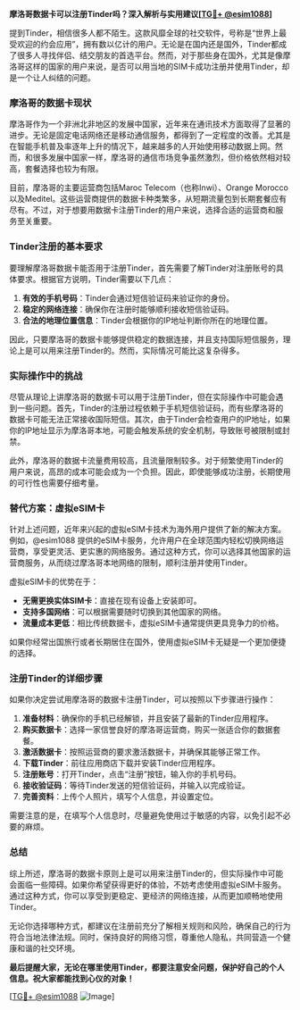 **摩洛哥数据卡可以注册Tinder吗？深入解析与实用建议[[TG💪+ @esim1088](https://t.me/s/esim1088)]**

提到Tinder，相信很多人都不陌生。这款风靡全球的社交软件，号称是“世界上最受欢迎的约会应用”，拥有数以亿计的用户。无论是在国内还是国外，Tinder都成了很多人寻找伴侣、结交朋友的首选平台。然而，对于那些身在国外，尤其是像摩洛哥这样的国家的用户来说，是否可以用当地的SIM卡成功注册并使用Tinder，却是一个让人纠结的问题。

### 摩洛哥的数据卡现状

摩洛哥作为一个非洲北非地区的发展中国家，近年来在通讯技术方面取得了显著的进步。无论是固定电话网络还是移动通信服务，都得到了一定程度的改善。尤其是在智能手机普及率逐年上升的情况下，越来越多的人开始使用移动数据上网。然而，和很多发展中国家一样，摩洛哥的通信市场竞争虽然激烈，但价格依然相对较高，套餐选择也较为有限。

目前，摩洛哥的主要运营商包括Maroc Telecom（也称Inwi）、Orange Morocco以及Meditel。这些运营商提供的数据卡种类繁多，从短期流量包到长期套餐应有尽有。不过，对于想要用数据卡注册Tinder的用户来说，选择合适的运营商和服务至关重要。

### Tinder注册的基本要求

要理解摩洛哥数据卡能否用于注册Tinder，首先需要了解Tinder对注册账号的具体要求。根据官方说明，Tinder需要以下几点：

1. **有效的手机号码**：Tinder会通过短信验证码来验证你的身份。
2. **稳定的网络连接**：确保你在注册时能够顺利接收短信验证码。
3. **合法的地理位置信息**：Tinder会根据你的IP地址判断你所在的地理位置。

因此，只要摩洛哥的数据卡能够提供稳定的数据连接，并且支持国际短信服务，理论上是可以用来注册Tinder的。然而，实际情况可能比这复杂得多。

### 实际操作中的挑战

尽管从理论上讲摩洛哥的数据卡可以用于注册Tinder，但在实际操作中可能会遇到一些问题。首先，Tinder的注册过程依赖于手机短信验证码，而有些摩洛哥的数据卡可能无法正常接收国际短信。其次，由于Tinder会检查用户的IP地址，如果你的IP地址显示为摩洛哥本地，可能会触发系统的安全机制，导致账号被限制或封禁。

此外，摩洛哥的数据卡流量费用较高，且流量限制较多。对于频繁使用Tinder的用户来说，高昂的成本可能会成为一个负担。因此，即使能够成功注册，长期使用的可行性也需要仔细考量。

### 替代方案：虚拟eSIM卡

针对上述问题，近年来兴起的虚拟eSIM卡技术为海外用户提供了新的解决方案。例如，@esim1088 提供的eSIM卡服务，允许用户在全球范围内轻松切换网络运营商，享受更灵活、更实惠的网络服务。通过这种方式，你可以选择其他国家的运营商服务，从而绕过摩洛哥本地网络的限制，顺利注册并使用Tinder。

虚拟eSIM卡的优势在于：

- **无需更换实体SIM卡**：直接在现有设备上安装即可。
- **支持多国网络**：可以根据需要随时切换到其他国家的网络。
- **流量成本更低**：相比传统数据卡，虚拟eSIM卡通常提供更具竞争力的价格。

如果你经常出国旅行或者长期居住在国外，使用虚拟eSIM卡无疑是一个更加便捷的选择。

### 注册Tinder的详细步骤

如果你决定尝试用摩洛哥的数据卡注册Tinder，可以按照以下步骤进行操作：

1. **准备材料**：确保你的手机已经解锁，并且安装了最新的Tinder应用程序。
2. **购买数据卡**：选择一家信誉良好的摩洛哥运营商，购买一张适合你的数据套餐。
3. **激活数据卡**：按照运营商的要求激活数据卡，并确保其能够正常工作。
4. **下载Tinder**：前往应用商店下载并安装Tinder应用程序。
5. **注册账号**：打开Tinder，点击“注册”按钮，输入你的手机号码。
6. **接收验证码**：等待Tinder发送的短信验证码，并输入以完成验证。
7. **完善资料**：上传个人照片，填写个人信息，并设置定位。

需要注意的是，在填写个人信息时，尽量避免使用过于敏感的内容，以免引起不必要的麻烦。

### 总结

综上所述，摩洛哥的数据卡原则上是可以用来注册Tinder的，但实际操作中可能会面临一些障碍。如果你希望获得更好的体验，不妨考虑使用虚拟eSIM卡服务。通过这种方式，你可以享受到更稳定、更经济的网络连接，从而更加顺畅地使用Tinder。

无论你选择哪种方式，都建议在注册前充分了解相关规则和风险，确保自己的行为符合当地法律法规。同时，保持良好的网络习惯，尊重他人隐私，共同营造一个健康和谐的社交环境。

**最后提醒大家，无论在哪里使用Tinder，都要注意安全问题，保护好自己的个人信息。祝大家都能找到心仪的对象！**

[[TG💪+ @esim1088](https://t.me/s/esim1088) ![Image](https://i.postimg.cc/4NQfJmqS/Snipaste-2025-05-13-00-14-12.png)]
